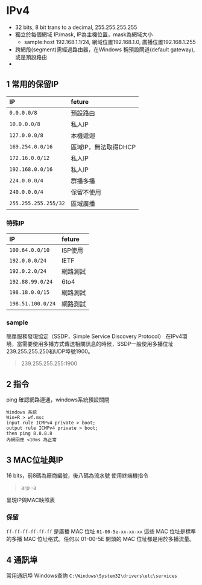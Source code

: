 # IPv4
- 32 bits, 8 bit trans to a decimal, 255.255.255.255
- 獨立於每個網域 IP/mask, IP為主機位置，mask為網域大小
    - sample:host 192.168.1.1/24, 網域位置192.168.1.0, 廣播位置192.168.1.255
- 跨網段(segment)需經過路由器，在Windows 稱預設閘道(default gateway), 或是預設路由
- 

## 1 常用的保留IP
|IP|feture|
|:-|:-|
|`0.0.0.0/8`|預設路由|
|`10.0.0.0/8`|私人IP|
|`127.0.0.0/8`|本機遞迴|
|`169.254.0.0/16`|區域IP，無法取得DHCP|
|`172.16.0.0/12`|私人IP|
|`192.168.0.0/16`|私人IP|
|`224.0.0.0/4`|群播多播|
|`240.0.0.0/4`|保留不使用|
|`255.255.255.255/32`|區域廣播|

### 特殊IP
|IP|feture|
|:-|:-|
|`100.64.0.0/10`|ISP使用|
|`192.0.0.0/24`|IETF|
|`192.0.2.0/24`|網路測試|
|`192.88.99.0/24`|6to4| 
|`198.18.0.0/15`|網路測試|
|`198.51.100.0/24`|網路測試|

### sample
簡單服務發現協定（SSDP，Simple Service Discovery Protocol）
在IPv4環境，當需要使用多播方式傳送相關訊息的時候，SSDP一般使用多播位址239.255.255.250和UDP埠號1900。
>239.255.255.255:1900


## 2 指令
ping 確認網路連通，windows系統預設關閉
```
Windows 系統
Win+R > wf.msc
input rule ICMPv4 private > boot;
output rule ICMPv4 private > boot;
then ping 8.8.8.8
內網回應 <10ms 為正常
```

## 3 MAC位址與IP
16 bits，前8碼為廠商編號，後八碼為流水號
使用終端機指令
>arp -a

呈現IP與MAC映照表

### 保留
`ff-ff-ff-ff-ff-ff` 是廣播 MAC 位址
`01-00-5e-xx-xx-xx` 這些 MAC 位址是標準的多播 MAC 位址格式。任何以 01-00-5E 開頭的 MAC 位址都是用於多播流量。


## 4 通訊埠
常用通訊埠
Windows查詢 `C:\Windows\System32\drivers\etc\services`
